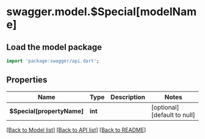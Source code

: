 # swagger.model.$Special[modelName]

## Load the model package
```dart
import 'package:swagger/api.dart';
```

## Properties
Name | Type | Description | Notes
------------ | ------------- | ------------- | -------------
**$Special[propertyName]** | **int** |  | [optional] [default to null]

[[Back to Model list]](../README.md#documentation-for-models) [[Back to API list]](../README.md#documentation-for-api-endpoints) [[Back to README]](../README.md)


